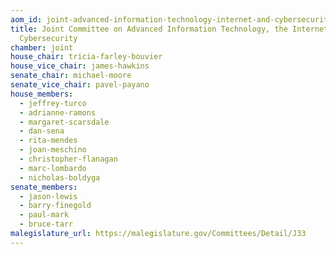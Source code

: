 ```yaml
---
aom_id: joint-advanced-information-technology-internet-and-cybersecurity
title: Joint Committee on Advanced Information Technology, the Internet and
  Cybersecurity
chamber: joint
house_chair: tricia-farley-bouvier
house_vice_chair: james-hawkins
senate_chair: michael-moore
senate_vice_chair: pavel-payano
house_members:
  - jeffrey-turco
  - adrianne-ramons
  - margaret-scarsdale
  - dan-sena
  - rita-mendes
  - joan-meschino
  - christopher-flanagan
  - marc-lombardo
  - nicholas-boldyga
senate_members:
  - jason-lewis
  - barry-finegold
  - paul-mark
  - bruce-tarr
malegislature_url: https://malegislature.gov/Committees/Detail/J33
---
```

